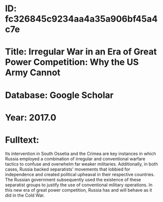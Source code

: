 # ID: fc326845c9234aa4a35a906bf45a4c7e
# Title: Irregular War in an Era of Great Power Competition: Why the US Army Cannot
# Database: Google Scholar
# Year: 2017.0
# Fulltext:
Its intervention in South Ossetia and the Crimea are key instances in which Russia employed a combination of irregular and conventional warfare tactics to confuse and overwhelm far weaker militaries.
Additionally, in both cases, Russia backed separatists' movements that lobbied for independence and created political upheaval in their respective countries.
The Russian government subsequently used the existence of these separatist groups to justify the use of conventional military operations.
In this new era of great power competition, Russia has and will behave as it did in the Cold War.